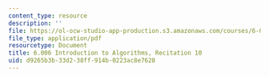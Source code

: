 ```yaml
---
content_type: resource
description: ''
file: https://ol-ocw-studio-app-production.s3.amazonaws.com/courses/6-006-introduction-to-algorithms-spring-2020/d9265b3b33d238ff914b0223ac8e7628_MIT6_006S20_r10.pdf
file_type: application/pdf
resourcetype: Document
title: 6.006 Introduction to Algorithms, Recitation 10
uid: d9265b3b-33d2-38ff-914b-0223ac8e7628
---
```


